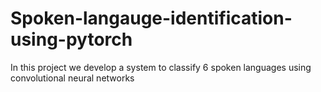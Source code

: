 # Spoken-langauge-identification-using-pytorch
In this project we develop a system to classify 6 spoken languages using convolutional neural networks
